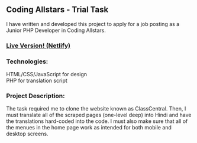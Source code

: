## Coding Allstars - Trial Task
I have written and developed this project to apply for a job posting as a Junior PHP Developer in Coding Allstars.

### [Live Version! (Netlify)](https://gorgeous-lollipop-371737.netlify.app/)

### Technologies:
HTML/CSS/JavaScript for design<br>
PHP for translation script

### Project Description:
The task required me to clone the website known as ClassCentral. Then, I must translate all of the scraped pages (one-level deep) into Hindi and have the translations hard-coded into the code. I must also make sure that all of the menues in the home page work as intended for both mobile and desktop screens.
